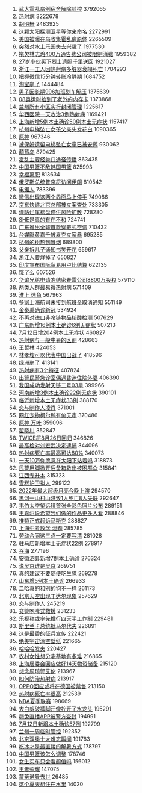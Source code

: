 1. [武大霍乱病例宿舍解除封控](https://s.weibo.com//weibo?q=%23%E6%AD%A6%E5%A4%A7%E9%9C%8D%E4%B9%B1%E7%97%85%E4%BE%8B%E5%AE%BF%E8%88%8D%E8%A7%A3%E9%99%A4%E5%B0%81%E6%8E%A7%23&Refer=top) 3792065
2. [热射病](https://s.weibo.com//weibo?q=%23%E7%83%AD%E5%B0%84%E7%97%85%23&Refer=top) 3222678
3. [胡明轩](https://s.weibo.com//weibo?q=%23%E8%83%A1%E6%98%8E%E8%BD%A9%23&Refer=top) 2483925
4. [这颗太阳探测卫星等你来命名](https://s.weibo.com//weibo?q=%23%E8%BF%99%E9%A2%97%E5%A4%AA%E9%98%B3%E6%8E%A2%E6%B5%8B%E5%8D%AB%E6%98%9F%E7%AD%89%E4%BD%A0%E6%9D%A5%E5%91%BD%E5%90%8D%23&Refer=top) 2272991
5. [美国被曝在乌收集霍乱病原体](https://s.weibo.com//weibo?q=%23%E7%BE%8E%E5%9B%BD%E8%A2%AB%E6%9B%9D%E5%9C%A8%E4%B9%8C%E6%94%B6%E9%9B%86%E9%9C%8D%E4%B9%B1%E7%97%85%E5%8E%9F%E4%BD%93%23&Refer=top) 2265509
6. [突然对水上乐园失去兴趣了](https://s.weibo.com//weibo?q=%23%E7%AA%81%E7%84%B6%E5%AF%B9%E6%B0%B4%E4%B8%8A%E4%B9%90%E5%9B%AD%E5%A4%B1%E5%8E%BB%E5%85%B4%E8%B6%A3%E4%BA%86%23&Refer=top) 1977530
7. [拖欠林志玲400万通告费公司被限制消费](https://s.weibo.com//weibo?q=%23%E6%8B%96%E6%AC%A0%E6%9E%97%E5%BF%97%E7%8E%B2400%E4%B8%87%E9%80%9A%E5%91%8A%E8%B4%B9%E5%85%AC%E5%8F%B8%E8%A2%AB%E9%99%90%E5%88%B6%E6%B6%88%E8%B4%B9%23&Refer=top) 1959382
8. [27岁小伙买下烈士遗照千里送回](https://s.weibo.com//weibo?q=%2327%E5%B2%81%E5%B0%8F%E4%BC%99%E4%B9%B0%E4%B8%8B%E7%83%88%E5%A3%AB%E9%81%97%E7%85%A7%E5%8D%83%E9%87%8C%E9%80%81%E5%9B%9E%23&Refer=top) 1921027
9. [浙江一工人因热射病多脏器衰竭死亡](https://s.weibo.com//weibo?q=%23%E6%B5%99%E6%B1%9F%E4%B8%80%E5%B7%A5%E4%BA%BA%E5%9B%A0%E7%83%AD%E5%B0%84%E7%97%85%E5%A4%9A%E8%84%8F%E5%99%A8%E8%A1%B0%E7%AB%AD%E6%AD%BB%E4%BA%A1%23&Refer=top) 1704293
10. [把握微信15分钟转账冷静期](https://s.weibo.com//weibo?q=%23%E6%8A%8A%E6%8F%A1%E5%BE%AE%E4%BF%A115%E5%88%86%E9%92%9F%E8%BD%AC%E8%B4%A6%E5%86%B7%E9%9D%99%E6%9C%9F%23&Refer=top) 1684752
11. [淘宝崩了](https://s.weibo.com//weibo?q=%23%E6%B7%98%E5%AE%9D%E5%B4%A9%E4%BA%86%23&Refer=top) 1444484
12. [男子因长期996加班划车解压](https://s.weibo.com//weibo?q=%23%E7%94%B7%E5%AD%90%E5%9B%A0%E9%95%BF%E6%9C%9F996%E5%8A%A0%E7%8F%AD%E5%88%92%E8%BD%A6%E8%A7%A3%E5%8E%8B%23&Refer=top) 1375639
13. [08奥运时捡到了老外的内存卡](https://s.weibo.com//weibo?q=%2308%E5%A5%A5%E8%BF%90%E6%97%B6%E6%8D%A1%E5%88%B0%E4%BA%86%E8%80%81%E5%A4%96%E7%9A%84%E5%86%85%E5%AD%98%E5%8D%A1%23&Refer=top) 1373868
14. [兰州所有小区实行封闭管理](https://s.weibo.com//weibo?q=%23%E5%85%B0%E5%B7%9E%E6%89%80%E6%9C%89%E5%B0%8F%E5%8C%BA%E5%AE%9E%E8%A1%8C%E5%B0%81%E9%97%AD%E7%AE%A1%E7%90%86%23&Refer=top) 1225617
15. [华西医院一天收治3例热射病](https://s.weibo.com//weibo?q=%23%E5%8D%8E%E8%A5%BF%E5%8C%BB%E9%99%A2%E4%B8%80%E5%A4%A9%E6%94%B6%E6%B2%BB3%E4%BE%8B%E7%83%AD%E5%B0%84%E7%97%85%23&Refer=top) 1169421
16. [上海新增5例本土确诊50例本土无症状](https://s.weibo.com//weibo?q=%23%E4%B8%8A%E6%B5%B7%E6%96%B0%E5%A2%9E5%E4%BE%8B%E6%9C%AC%E5%9C%9F%E7%A1%AE%E8%AF%8A50%E4%BE%8B%E6%9C%AC%E5%9C%9F%E6%97%A0%E7%97%87%E7%8A%B6%23&Refer=top) 1157417
17. [杭州电梯坠亡女孩父亲头发花白](https://s.weibo.com//weibo?q=%23%E6%9D%AD%E5%B7%9E%E7%94%B5%E6%A2%AF%E5%9D%A0%E4%BA%A1%E5%A5%B3%E5%AD%A9%E7%88%B6%E4%BA%B2%E5%A4%B4%E5%8F%91%E8%8A%B1%E7%99%BD%23&Refer=top) 1090365
18. [原神](https://s.weibo.com//weibo?q=%23%E5%8E%9F%E7%A5%9E%23&Refer=top) 967346
19. [被保姆遗留电梯坠亡女童已被安葬](https://s.weibo.com//weibo?q=%23%E8%A2%AB%E4%BF%9D%E5%A7%86%E9%81%97%E7%95%99%E7%94%B5%E6%A2%AF%E5%9D%A0%E4%BA%A1%E5%A5%B3%E7%AB%A5%E5%B7%B2%E8%A2%AB%E5%AE%89%E8%91%AC%23&Refer=top) 930062
20. [葫芦岛](https://s.weibo.com//weibo?q=%E8%91%AB%E8%8A%A6%E5%B2%9B&Refer=top) 879425
21. [霍乱主要经粪口途径传播](https://s.weibo.com//weibo?q=%23%E9%9C%8D%E4%B9%B1%E4%B8%BB%E8%A6%81%E7%BB%8F%E7%B2%AA%E5%8F%A3%E9%80%94%E5%BE%84%E4%BC%A0%E6%92%AD%23&Refer=top) 863435
22. [中国男篮不敌韩国男篮](https://s.weibo.com//weibo?q=%23%E4%B8%AD%E5%9B%BD%E7%94%B7%E7%AF%AE%E4%B8%8D%E6%95%8C%E9%9F%A9%E5%9B%BD%E7%94%B7%E7%AF%AE%23&Refer=top) 825993
23. [幸福离职](https://s.weibo.com//weibo?q=%23%E5%B9%B8%E7%A6%8F%E7%A6%BB%E8%81%8C%23&Refer=top) 813634
24. [俄罗斯总统普京将访问伊朗](https://s.weibo.com//weibo?q=%23%E4%BF%84%E7%BD%97%E6%96%AF%E6%80%BB%E7%BB%9F%E6%99%AE%E4%BA%AC%E5%B0%86%E8%AE%BF%E9%97%AE%E4%BC%8A%E6%9C%97%23&Refer=top) 810542
25. [电锯人](https://s.weibo.com//weibo?q=%E7%94%B5%E9%94%AF%E4%BA%BA&Refer=top) 783396
26. [微信出现这两个界面马上停手](https://s.weibo.com//weibo?q=%23%E5%BE%AE%E4%BF%A1%E5%87%BA%E7%8E%B0%E8%BF%99%E4%B8%A4%E4%B8%AA%E7%95%8C%E9%9D%A2%E9%A9%AC%E4%B8%8A%E5%81%9C%E6%89%8B%23&Refer=top) 749086
27. [京东快递北京总部被立案查处](https://s.weibo.com//weibo?q=%23%E4%BA%AC%E4%B8%9C%E5%BF%AB%E9%80%92%E5%8C%97%E4%BA%AC%E6%80%BB%E9%83%A8%E8%A2%AB%E7%AB%8B%E6%A1%88%E6%9F%A5%E5%A4%84%23&Refer=top) 733305
28. [谨防烂尾楼盘停供风险扩散](https://s.weibo.com//weibo?q=%23%E8%B0%A8%E9%98%B2%E7%83%82%E5%B0%BE%E6%A5%BC%E7%9B%98%E5%81%9C%E4%BE%9B%E9%A3%8E%E9%99%A9%E6%89%A9%E6%95%A3%23&Refer=top) 728280
29. [SHE是真的有在不和](https://s.weibo.com//weibo?q=%23SHE%E6%98%AF%E7%9C%9F%E7%9A%84%E6%9C%89%E5%9C%A8%E4%B8%8D%E5%92%8C%23&Refer=top) 724741
30. [广东推出全球首款穿戴式空调](https://s.weibo.com//weibo?q=%23%E5%B9%BF%E4%B8%9C%E6%8E%A8%E5%87%BA%E5%85%A8%E7%90%83%E9%A6%96%E6%AC%BE%E7%A9%BF%E6%88%B4%E5%BC%8F%E7%A9%BA%E8%B0%83%23&Refer=top) 710432
31. [台媒曝黄嘉千被夏克立家暴](https://s.weibo.com//weibo?q=%23%E5%8F%B0%E5%AA%92%E6%9B%9D%E9%BB%84%E5%98%89%E5%8D%83%E8%A2%AB%E5%A4%8F%E5%85%8B%E7%AB%8B%E5%AE%B6%E6%9A%B4%23&Refer=top) 695285
32. [杭州的树热到冒烟](https://s.weibo.com//weibo?q=%23%E6%9D%AD%E5%B7%9E%E7%9A%84%E6%A0%91%E7%83%AD%E5%88%B0%E5%86%92%E7%83%9F%23&Refer=top) 689800
33. [父亲拆儿子通知书笑开花](https://s.weibo.com//weibo?q=%23%E7%88%B6%E4%BA%B2%E6%8B%86%E5%84%BF%E5%AD%90%E9%80%9A%E7%9F%A5%E4%B9%A6%E7%AC%91%E5%BC%80%E8%8A%B1%23&Refer=top) 659617
34. [浙江人要烊掉了](https://s.weibo.com//weibo?q=%23%E6%B5%99%E6%B1%9F%E4%BA%BA%E8%A6%81%E7%83%8A%E6%8E%89%E4%BA%86%23&Refer=top) 650827
35. [印度宣布国际贸易用卢比结算](https://s.weibo.com//weibo?q=%23%E5%8D%B0%E5%BA%A6%E5%AE%A3%E5%B8%83%E5%9B%BD%E9%99%85%E8%B4%B8%E6%98%93%E7%94%A8%E5%8D%A2%E6%AF%94%E7%BB%93%E7%AE%97%23&Refer=top) 622135
36. [饿了么](https://s.weibo.com//weibo?q=%E9%A5%BF%E4%BA%86%E4%B9%88&Refer=top) 607526
37. [华谊兄弟申请冻结密春雷公司8800万股权](https://s.weibo.com//weibo?q=%23%E5%8D%8E%E8%B0%8A%E5%85%84%E5%BC%9F%E7%94%B3%E8%AF%B7%E5%86%BB%E7%BB%93%E5%AF%86%E6%98%A5%E9%9B%B7%E5%85%AC%E5%8F%B88800%E4%B8%87%E8%82%A1%E6%9D%83%23&Refer=top) 579110
38. [两类人群最易得热射病](https://s.weibo.com//weibo?q=%23%E4%B8%A4%E7%B1%BB%E4%BA%BA%E7%BE%A4%E6%9C%80%E6%98%93%E5%BE%97%E7%83%AD%E5%B0%84%E7%97%85%23&Refer=top) 571409
39. [淮上 选角](https://s.weibo.com//weibo?q=%E6%B7%AE%E4%B8%8A%20%E9%80%89%E8%A7%92&Refer=top) 567963
40. [多家上海航司未接到航班全取消通知](https://s.weibo.com//weibo?q=%23%E5%A4%9A%E5%AE%B6%E4%B8%8A%E6%B5%B7%E8%88%AA%E5%8F%B8%E6%9C%AA%E6%8E%A5%E5%88%B0%E8%88%AA%E7%8F%AD%E5%85%A8%E5%8F%96%E6%B6%88%E9%80%9A%E7%9F%A5%23&Refer=top) 551149
41. [金秦禹确诊新冠](https://s.weibo.com//weibo?q=%23%E9%87%91%E7%A7%A6%E7%A6%B9%E7%A1%AE%E8%AF%8A%E6%96%B0%E5%86%A0%23&Refer=top) 534924
42. [不再对进口非冷链物品核酸检测](https://s.weibo.com//weibo?q=%23%E4%B8%8D%E5%86%8D%E5%AF%B9%E8%BF%9B%E5%8F%A3%E9%9D%9E%E5%86%B7%E9%93%BE%E7%89%A9%E5%93%81%E6%A0%B8%E9%85%B8%E6%A3%80%E6%B5%8B%23&Refer=top) 507629
43. [广东新增16例本土确诊6例无症状](https://s.weibo.com//weibo?q=%23%E5%B9%BF%E4%B8%9C%E6%96%B0%E5%A2%9E16%E4%BE%8B%E6%9C%AC%E5%9C%9F%E7%A1%AE%E8%AF%8A6%E4%BE%8B%E6%97%A0%E7%97%87%E7%8A%B6%23&Refer=top) 507213
44. [7月12日增204例本土无症状](https://s.weibo.com//weibo?q=%237%E6%9C%8812%E6%97%A5%E5%A2%9E204%E4%BE%8B%E6%9C%AC%E5%9C%9F%E6%97%A0%E7%97%87%E7%8A%B6%23&Refer=top) 460827
45. [热射病与一般中暑的区别](https://s.weibo.com//weibo?q=%23%E7%83%AD%E5%B0%84%E7%97%85%E4%B8%8E%E4%B8%80%E8%88%AC%E4%B8%AD%E6%9A%91%E7%9A%84%E5%8C%BA%E5%88%AB%23&Refer=top) 428663
46. [王哲林](https://s.weibo.com//weibo?q=%E7%8E%8B%E5%93%B2%E6%9E%97&Refer=top) 424053
47. [林孝埈可以代表中国出战了](https://s.weibo.com//weibo?q=%23%E6%9E%97%E5%AD%9D%E5%9F%88%E5%8F%AF%E4%BB%A5%E4%BB%A3%E8%A1%A8%E4%B8%AD%E5%9B%BD%E5%87%BA%E6%88%98%E4%BA%86%23&Refer=top) 418596
48. [绿洲崩了](https://s.weibo.com//weibo?q=%23%E7%BB%BF%E6%B4%B2%E5%B4%A9%E4%BA%86%23&Refer=top) 413141
49. [热射病有3个特征](https://s.weibo.com//weibo?q=%23%E7%83%AD%E5%B0%84%E7%97%85%E6%9C%893%E4%B8%AA%E7%89%B9%E5%BE%81%23&Refer=top) 407824
50. [出警民警急诊室偶遇昏迷住院外婆](https://s.weibo.com//weibo?q=%23%E5%87%BA%E8%AD%A6%E6%B0%91%E8%AD%A6%E6%80%A5%E8%AF%8A%E5%AE%A4%E5%81%B6%E9%81%87%E6%98%8F%E8%BF%B7%E4%BD%8F%E9%99%A2%E5%A4%96%E5%A9%86%23&Refer=top) 406390
51. [我国成功发射天链二号03星](https://s.weibo.com//weibo?q=%E6%88%91%E5%9B%BD%E6%88%90%E5%8A%9F%E5%8F%91%E5%B0%84%E5%A4%A9%E9%93%BE%E4%BA%8C%E5%8F%B703%E6%98%9F&Refer=top) 399966
52. [河南新增3例本土确诊22例无症状](https://s.weibo.com//weibo?q=%23%E6%B2%B3%E5%8D%97%E6%96%B0%E5%A2%9E3%E4%BE%8B%E6%9C%AC%E5%9C%9F%E7%A1%AE%E8%AF%8A22%E4%BE%8B%E6%97%A0%E7%97%87%E7%8A%B6%23&Refer=top) 390101
53. [临沂新增本土无症状33例](https://s.weibo.com//weibo?q=%23%E4%B8%B4%E6%B2%82%E6%96%B0%E5%A2%9E%E6%9C%AC%E5%9C%9F%E6%97%A0%E7%97%87%E7%8A%B633%E4%BE%8B%23&Refer=top) 388170
54. [恋与制作人凌肖](https://s.weibo.com//weibo?q=%E6%81%8B%E4%B8%8E%E5%88%B6%E4%BD%9C%E4%BA%BA%E5%87%8C%E8%82%96&Refer=top) 371001
55. [网红宠物柯尔鸭有价无市](https://s.weibo.com//weibo?q=%23%E7%BD%91%E7%BA%A2%E5%AE%A0%E7%89%A9%E6%9F%AF%E5%B0%94%E9%B8%AD%E6%9C%89%E4%BB%B7%E6%97%A0%E5%B8%82%23&Refer=top) 370486
56. [原神 万叶](https://s.weibo.com//weibo?q=%E5%8E%9F%E7%A5%9E%20%E4%B8%87%E5%8F%B6&Refer=top) 359096
57. [翟晓川](https://s.weibo.com//weibo?q=%E7%BF%9F%E6%99%93%E5%B7%9D&Refer=top) 352847
58. [TWICE将8月26日回归](https://s.weibo.com//weibo?q=%23TWICE%E5%B0%868%E6%9C%8826%E6%97%A5%E5%9B%9E%E5%BD%92%23&Refer=top) 346826
59. [最高检对刘宏武决定逮捕](https://s.weibo.com//weibo?q=%23%E6%9C%80%E9%AB%98%E6%A3%80%E5%AF%B9%E5%88%98%E5%AE%8F%E6%AD%A6%E5%86%B3%E5%AE%9A%E9%80%AE%E6%8D%95%23&Refer=top) 344096
60. [热射病死亡率最高可达80%](https://s.weibo.com//weibo?q=%23%E7%83%AD%E5%B0%84%E7%97%85%E6%AD%BB%E4%BA%A1%E7%8E%87%E6%9C%80%E9%AB%98%E5%8F%AF%E8%BE%BE80%25%23&Refer=top) 340073
61. [一天10万你愿意在太阳下站着吗](https://s.weibo.com//weibo?q=%23%E4%B8%80%E5%A4%A910%E4%B8%87%E4%BD%A0%E6%84%BF%E6%84%8F%E5%9C%A8%E5%A4%AA%E9%98%B3%E4%B8%8B%E7%AB%99%E7%9D%80%E5%90%97%23&Refer=top) 318873
62. [民警用脚掀开后备箱救出被困群众](https://s.weibo.com//weibo?q=%23%E6%B0%91%E8%AD%A6%E7%94%A8%E8%84%9A%E6%8E%80%E5%BC%80%E5%90%8E%E5%A4%87%E7%AE%B1%E6%95%91%E5%87%BA%E8%A2%AB%E5%9B%B0%E7%BE%A4%E4%BC%97%23&Refer=top) 315841
63. [江西专升本](https://s.weibo.com//weibo?q=%E6%B1%9F%E8%A5%BF%E4%B8%93%E5%8D%87%E6%9C%AC&Refer=top) 315323
64. [雪糕护卫拟人](https://s.weibo.com//weibo?q=%23%E9%9B%AA%E7%B3%95%E6%8A%A4%E5%8D%AB%E6%8B%9F%E4%BA%BA%23&Refer=top) 299122
65. [2022年最大超级月亮今晚上演](https://s.weibo.com//weibo?q=%232022%E5%B9%B4%E6%9C%80%E5%A4%A7%E8%B6%85%E7%BA%A7%E6%9C%88%E4%BA%AE%E4%BB%8A%E6%99%9A%E4%B8%8A%E6%BC%94%23&Refer=top) 294570
66. [黑河一山村山洪致1人死亡8人失联](https://s.weibo.com//weibo?q=%23%E9%BB%91%E6%B2%B3%E4%B8%80%E5%B1%B1%E6%9D%91%E5%B1%B1%E6%B4%AA%E8%87%B41%E4%BA%BA%E6%AD%BB%E4%BA%A18%E4%BA%BA%E5%A4%B1%E8%81%94%23&Refer=top) 292647
67. [韦伯太空望远镜首张全彩色照片公布](https://s.weibo.com//weibo?q=%E9%9F%A6%E4%BC%AF%E5%A4%AA%E7%A9%BA%E6%9C%9B%E8%BF%9C%E9%95%9C%E9%A6%96%E5%BC%A0%E5%85%A8%E5%BD%A9%E8%89%B2%E7%85%A7%E7%89%87%E5%85%AC%E5%B8%83&Refer=top) 289151
68. [王嘉尔说希望我们做的作品更多人看](https://s.weibo.com//weibo?q=%23%E7%8E%8B%E5%98%89%E5%B0%94%E8%AF%B4%E5%B8%8C%E6%9C%9B%E6%88%91%E4%BB%AC%E5%81%9A%E7%9A%84%E4%BD%9C%E5%93%81%E6%9B%B4%E5%A4%9A%E4%BA%BA%E7%9C%8B%23&Refer=top) 288846
69. [推特正式起诉马斯克](https://s.weibo.com//weibo?q=%23%E6%8E%A8%E7%89%B9%E6%AD%A3%E5%BC%8F%E8%B5%B7%E8%AF%89%E9%A9%AC%E6%96%AF%E5%85%8B%23&Refer=top) 288827
70. [上海中考数学 泄题](https://s.weibo.com//weibo?q=%E4%B8%8A%E6%B5%B7%E4%B8%AD%E8%80%83%E6%95%B0%E5%AD%A6%20%E6%B3%84%E9%A2%98&Refer=top) 285785
71. [劳动合同这三点一定要写清](https://s.weibo.com//weibo?q=%23%E5%8A%B3%E5%8A%A8%E5%90%88%E5%90%8C%E8%BF%99%E4%B8%89%E7%82%B9%E4%B8%80%E5%AE%9A%E8%A6%81%E5%86%99%E6%B8%85%23&Refer=top) 281028
72. [驻马店新增本土无症状22例](https://s.weibo.com//weibo?q=%23%E9%A9%BB%E9%A9%AC%E5%BA%97%E6%96%B0%E5%A2%9E%E6%9C%AC%E5%9C%9F%E6%97%A0%E7%97%87%E7%8A%B622%E4%BE%8B%23&Refer=top) 278917
73. [吞海](https://s.weibo.com//weibo?q=%E5%90%9E%E6%B5%B7&Refer=top) 277196
74. [安徽泗县新增7例本土确诊](https://s.weibo.com//weibo?q=%23%E5%AE%89%E5%BE%BD%E6%B3%97%E5%8E%BF%E6%96%B0%E5%A2%9E7%E4%BE%8B%E6%9C%AC%E5%9C%9F%E7%A1%AE%E8%AF%8A%23&Refer=top) 276324
75. [说吴京谁是吴京](https://s.weibo.com//weibo?q=%23%E8%AF%B4%E5%90%B4%E4%BA%AC%E8%B0%81%E6%98%AF%E5%90%B4%E4%BA%AC%23&Refer=top) 269751
76. [真的建议不要随便吃生腌](https://s.weibo.com//weibo?q=%23%E7%9C%9F%E7%9A%84%E5%BB%BA%E8%AE%AE%E4%B8%8D%E8%A6%81%E9%9A%8F%E4%BE%BF%E5%90%83%E7%94%9F%E8%85%8C%23&Refer=top) 269278
77. [山东增5例本土确诊](https://s.weibo.com//weibo?q=%23%E5%B1%B1%E4%B8%9C%E5%A2%9E5%E4%BE%8B%E6%9C%AC%E5%9C%9F%E7%A1%AE%E8%AF%8A%23&Refer=top) 266933
78. [二哈真的和别的狗不一样](https://s.weibo.com//weibo?q=%23%E4%BA%8C%E5%93%88%E7%9C%9F%E7%9A%84%E5%92%8C%E5%88%AB%E7%9A%84%E7%8B%97%E4%B8%8D%E4%B8%80%E6%A0%B7%23&Refer=top) 261173
79. [北京天空出现丁达尔现象](https://s.weibo.com//weibo?q=%23%E5%8C%97%E4%BA%AC%E5%A4%A9%E7%A9%BA%E5%87%BA%E7%8E%B0%E4%B8%81%E8%BE%BE%E5%B0%94%E7%8E%B0%E8%B1%A1%23&Refer=top) 257629
80. [恋与制作人](https://s.weibo.com//weibo?q=%E6%81%8B%E4%B8%8E%E5%88%B6%E4%BD%9C%E4%BA%BA&Refer=top) 245219
81. [交警咆哮式救援](https://s.weibo.com//weibo?q=%23%E4%BA%A4%E8%AD%A6%E5%92%86%E5%93%AE%E5%BC%8F%E6%95%91%E6%8F%B4%23&Refer=top) 231233
82. [乐视称或率先推行四天半工作制](https://s.weibo.com//weibo?q=%23%E4%B9%90%E8%A7%86%E7%A7%B0%E6%88%96%E7%8E%87%E5%85%88%E6%8E%A8%E8%A1%8C%E5%9B%9B%E5%A4%A9%E5%8D%8A%E5%B7%A5%E4%BD%9C%E5%88%B6%23&Refer=top) 229481
83. [斯里兰卡总统抵马尔代夫](https://s.weibo.com//weibo?q=%23%E6%96%AF%E9%87%8C%E5%85%B0%E5%8D%A1%E6%80%BB%E7%BB%9F%E6%8A%B5%E9%A9%AC%E5%B0%94%E4%BB%A3%E5%A4%AB%23&Refer=top) 226891
84. [这是最香的征兵宣传](https://s.weibo.com//weibo?q=%23%E8%BF%99%E6%98%AF%E6%9C%80%E9%A6%99%E7%9A%84%E5%BE%81%E5%85%B5%E5%AE%A3%E4%BC%A0%23&Refer=top) 222421
85. [绝美宇宙深空壁纸](https://s.weibo.com//weibo?q=%23%E7%BB%9D%E7%BE%8E%E5%AE%87%E5%AE%99%E6%B7%B1%E7%A9%BA%E5%A3%81%E7%BA%B8%23&Refer=top) 221665
86. [哈哈哈发夹](https://s.weibo.com//weibo?q=%23%E5%93%88%E5%93%88%E5%93%88%E5%8F%91%E5%A4%B9%23&Refer=top) 220427
87. [农村女性想分宅基地有多难](https://s.weibo.com//weibo?q=%23%E5%86%9C%E6%9D%91%E5%A5%B3%E6%80%A7%E6%83%B3%E5%88%86%E5%AE%85%E5%9F%BA%E5%9C%B0%E6%9C%89%E5%A4%9A%E9%9A%BE%23&Refer=top) 216865
88. [上海居委会回应做好14天物资储备](https://s.weibo.com//weibo?q=%23%E4%B8%8A%E6%B5%B7%E5%B1%85%E5%A7%94%E4%BC%9A%E5%9B%9E%E5%BA%94%E5%81%9A%E5%A5%BD14%E5%A4%A9%E7%89%A9%E8%B5%84%E5%82%A8%E5%A4%87%23&Refer=top) 215120
89. [想念周琦郭艾伦](https://s.weibo.com//weibo?q=%23%E6%83%B3%E5%BF%B5%E5%91%A8%E7%90%A6%E9%83%AD%E8%89%BE%E4%BC%A6%23&Refer=top) 213967
90. [如何防治热射病](https://s.weibo.com//weibo?q=%23%E5%A6%82%E4%BD%95%E9%98%B2%E6%B2%BB%E7%83%AD%E5%B0%84%E7%97%85%23&Refer=top) 213917
91. [OPPO回应或将在德国被禁售](https://s.weibo.com//weibo?q=%23OPPO%E5%9B%9E%E5%BA%94%E6%88%96%E5%B0%86%E5%9C%A8%E5%BE%B7%E5%9B%BD%E8%A2%AB%E7%A6%81%E5%94%AE%23&Refer=top) 213150
92. [热射病死亡率很高](https://s.weibo.com//weibo?q=%23%E7%83%AD%E5%B0%84%E7%97%85%E6%AD%BB%E4%BA%A1%E7%8E%87%E5%BE%88%E9%AB%98%23&Refer=top) 212539
93. [NBA夏季联赛](https://s.weibo.com//weibo?q=%23NBA%E5%A4%8F%E5%AD%A3%E8%81%94%E8%B5%9B%23&Refer=top) 198669
94. [大白剪破裤脚汗像拧开了水龙头](https://s.weibo.com//weibo?q=%23%E5%A4%A7%E7%99%BD%E5%89%AA%E7%A0%B4%E8%A3%A4%E8%84%9A%E6%B1%97%E5%83%8F%E6%8B%A7%E5%BC%80%E4%BA%86%E6%B0%B4%E9%BE%99%E5%A4%B4%23&Refer=top) 195291
95. [嗨兔直播APP被警方查封](https://s.weibo.com//weibo?q=%23%E5%97%A8%E5%85%94%E7%9B%B4%E6%92%ADAPP%E8%A2%AB%E8%AD%A6%E6%96%B9%E6%9F%A5%E5%B0%81%23&Refer=top) 194991
96. [7月12日新增本土确诊57例](https://s.weibo.com//weibo?q=%237%E6%9C%8812%E6%97%A5%E6%96%B0%E5%A2%9E%E6%9C%AC%E5%9C%9F%E7%A1%AE%E8%AF%8A57%E4%BE%8B%23&Refer=top) 192799
97. [兰州一周临时管控](https://s.weibo.com//weibo?q=%23%E5%85%B0%E5%B7%9E%E4%B8%80%E5%91%A8%E4%B8%B4%E6%97%B6%E7%AE%A1%E6%8E%A7%23&Refer=top) 192352
98. [北京双奥十大难忘瞬间](https://s.weibo.com//weibo?q=%23%E5%8C%97%E4%BA%AC%E5%8F%8C%E5%A5%A5%E5%8D%81%E5%A4%A7%E9%9A%BE%E5%BF%98%E7%9E%AC%E9%97%B4%23&Refer=top) 191783
99. [吃冰才是最直接的解暑方式](https://s.weibo.com//weibo?q=%23%E5%90%83%E5%86%B0%E6%89%8D%E6%98%AF%E6%9C%80%E7%9B%B4%E6%8E%A5%E7%9A%84%E8%A7%A3%E6%9A%91%E6%96%B9%E5%BC%8F%23&Refer=top) 178797
100. [中国男篮该怎么调整](https://s.weibo.com//weibo?q=%23%E4%B8%AD%E5%9B%BD%E7%94%B7%E7%AF%AE%E8%AF%A5%E6%80%8E%E4%B9%88%E8%B0%83%E6%95%B4%23&Refer=top) 178746
101. [女生买车只会看颜值吗](https://s.weibo.com//weibo?q=%23%E5%A5%B3%E7%94%9F%E4%B9%B0%E8%BD%A6%E5%8F%AA%E4%BC%9A%E7%9C%8B%E9%A2%9C%E5%80%BC%E5%90%97%23&Refer=top) 156012
102. [王者荣耀](https://s.weibo.com//weibo?q=%E7%8E%8B%E8%80%85%E8%8D%A3%E8%80%80&Refer=top) 147075
103. [蒙蒂诺曼去世](https://s.weibo.com//weibo?q=%23%E8%92%99%E8%92%82%E8%AF%BA%E6%9B%BC%E5%8E%BB%E4%B8%96%23&Refer=top) 26485
104. [这个夏天想住在水里](https://s.weibo.com//weibo?q=%23%E8%BF%99%E4%B8%AA%E5%A4%8F%E5%A4%A9%E6%83%B3%E4%BD%8F%E5%9C%A8%E6%B0%B4%E9%87%8C%23&Refer=top) 14020
